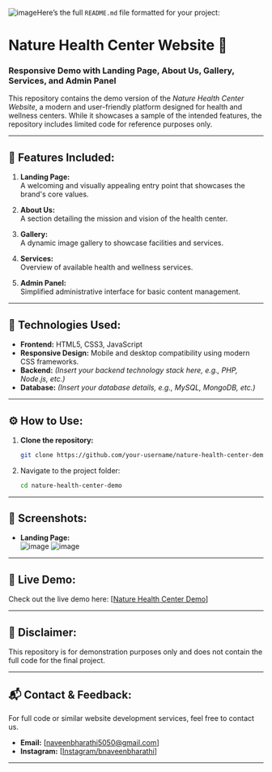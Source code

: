 ![image](https://github.com/user-attachments/assets/8707537d-56e2-41e4-95e6-158cb551fb21)Here’s the full `README.md` file formatted for your project:

# Nature Health Center Website 🌿  
### Responsive Demo with Landing Page, About Us, Gallery, Services, and Admin Panel  

This repository contains the demo version of the *Nature Health Center Website*, a modern and user-friendly platform designed for health and wellness centers. While it showcases a sample of the intended features, the repository includes limited code for reference purposes only.  

---

## 🌟 Features Included:  
1. **Landing Page:**  
   A welcoming and visually appealing entry point that showcases the brand's core values.  

2. **About Us:**  
   A section detailing the mission and vision of the health center.  

3. **Gallery:**  
   A dynamic image gallery to showcase facilities and services.  

4. **Services:**  
   Overview of available health and wellness services.  

5. **Admin Panel:**  
   Simplified administrative interface for basic content management.  

---

## 🚀 Technologies Used:  
- **Frontend:** HTML5, CSS3, JavaScript  
- **Responsive Design:** Mobile and desktop compatibility using modern CSS frameworks.  
- **Backend:** *(Insert your backend technology stack here, e.g., PHP, Node.js, etc.)*  
- **Database:** *(Insert your database details, e.g., MySQL, MongoDB, etc.)*  

---

## ⚙️ How to Use:  
1. **Clone the repository:**  
   ```bash
   git clone https://github.com/your-username/nature-health-center-demo.git
   ```

2. Navigate to the project folder:  
   ```bash
   cd nature-health-center-demo
   ```
---

## 📸 Screenshots:  
- **Landing Page:**  
 ![image](https://github.com/user-attachments/assets/dda57f0b-2b45-4ea0-b7bf-9edc6b0773ba)
![image](https://github.com/user-attachments/assets/867215e8-727d-439a-9179-a96406e38a98)
---



## 🔗 Live Demo:  
Check out the live demo here: [[Nature Health Center Demo](https://arulhealthcenter.in/home/)]

---

## 📌 Disclaimer:  
This repository is for demonstration purposes only and does not contain the full code for the final project.  


---

## 📬 Contact & Feedback:  
For full code or similar website development services, feel free to contact us.  

- **Email:** [naveenbharathi5050@gmail.com]  
- **Instagram:** [[Instagram/bnaveenbharathi](https://www.instagram.com/bnaveenbharathi/)]  

---